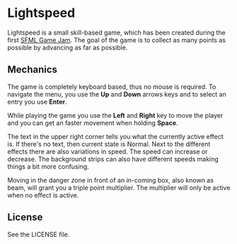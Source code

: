 Lightspeed
==========

Lightspeed is a small skill-based game, which has been created during the first [SFML Game Jam](http://en.sfml-dev.org/forums/index.php?topic=12497.0).
The goal of the game is to collect as many points as possible by advancing as far as possible.

Mechanics
---------
The game is completely keyboard based, thus no mouse is required.
To navigate the menu, you use the **Up** and **Down** arrows keys and to select an entry you use **Enter**.

While playing the game you use the **Left** and **Right** key to move the player and you can get an faster movement when holding **Space**.

The text in the upper right corner tells you what the currently active effect is. If there's no text, then current state is Normal.
Next to the different effects there are also variations in speed. The speed can increase or decrease.
The background strips can also have different speeds making things a bit more confusing.

Moving in the danger zone in front of an in-coming box, also known as beam, will grant you a triple point multiplier.
The multiplier will only be active when no effect is active.

License
-------
See the LICENSE file.
